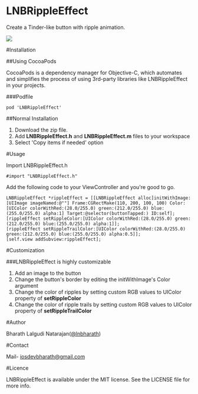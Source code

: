 LNBRippleEffect
===============

Create a Tinder-like button with ripple animation.

<IMG SRC="https://github.com/lnbharath/LNBRippleEffect/blob/0.1.0/Demo/LNBRippleEffect.gif">


#Installation

##Using CocoaPods

CocoaPods is a dependency manager for Objective-C, which automates and simplifies the process of using 3rd-party libraries like LNBRippleEffect in your projects. 

###Podfile

~~~~~~~~
pod 'LNBRippleEffect'
~~~~~~~~

##Normal Installation

1. Download the zip file. 
2. Add **LNBRippleEffect.h** and **LNBRippleEffect.m** files to your workspace
3. Select 'Copy items if needed' option

#Usage 

Import LNBRippleEffect.h
~~~~~~~~
#import "LNBRippleEffect.h"
~~~~~~~~

Add the following code to your ViewController and you're good to go.

~~~~~~~~
LNBRippleEffect *rippleEffect = [[LNBRippleEffect alloc]initWithImage:[UIImage imageNamed:@""] Frame:CGRectMake(110, 200, 100, 100) Color:[UIColor colorWithRed:(28.0/255.0) green:(212.0/255.0) blue:(255.0/255.0) alpha:1] Target:@selector(buttonTapped:) ID:self];
[rippleEffect setRippleColor:[UIColor colorWithRed:(28.0/255.0) green:(212.0/255.0) blue:(255.0/255.0) alpha:1]];
[rippleEffect setRippleTrailColor:[UIColor colorWithRed:(28.0/255.0) green:(212.0/255.0) blue:(255.0/255.0) alpha:0.5]];
[self.view addSubview:rippleEffect];
~~~~~~~~

#Customization 

###LNBRippleEffect is highly customizable

1. Add an image to the button 
2. Change the button's border by editing the initWithImage's Color argument 
3. Change the color of ripples by setting custom RGB values to UIColor property of **setRippleColor**
4. Change the color of ripple trails by setting custom RGB values to UIColor property of **setRippleTrailColor**

#Author

Bharath Lalgudi Natarajan([@lnbharath](http://twitter.com/lnbharath ""))

#Contact 

Mail- iosdevbharath@gmail.com

#Licence 

LNBRippleEffect is available under the MIT license. See the LICENSE file for more info.


